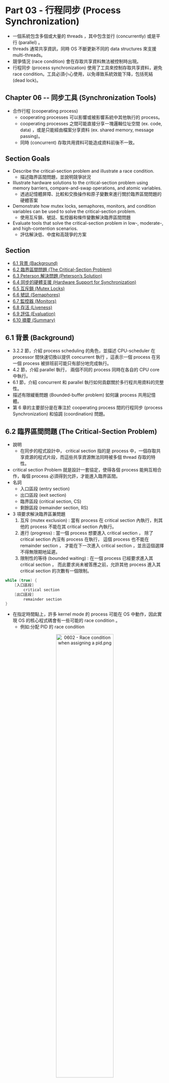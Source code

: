 # Part 03 - 行程同步 (Process Synchronization) #

* 一個系統包含多個或大量的 threads ，其中包含並行 (concurrently) 或是平行 (parallel) 。
* threads 通常共享資訊，同時 OS 不斷更新不同的 data structures 來支援 multi-threads。
* 競爭情況 (race condition) 會在存取共享資料無法被控制時出現。
* 行程同步 (process synchronization) 使用了工具來控制存取共享資料，避免 race condition。工具必須小心使用，以免導致系統效能下降，包括死結 (dead lock)。

## Chapter 06 -- 同步工具 (Synchronization Tools) ##

* 合作行程 (cooperating process)
  * cooperating processes 可以影響或被影響系統中其他執行的 process。
  * cooperating processes 之間可能直接分享一塊邏輯位址空間 (ex. code, data) ，或是只能經由檔案分享資料 (ex. shared memory, message passing)。
  * 同時 (concurrent) 存取共用資料可能造成資料前後不一致。

## Section Goals ##

* Describe the critical-section problem and illustrate a race condition.
  * 描述臨界區間問題，並說明競爭狀況
* Illustrate hardware solutions to the critical-section problem using memory barriers, compare-and-swap operations, and atomic variables.
  * 透過記憶體屏障、比較和交換操作和原子變數來進行關於臨界區間問題的硬體答案
* Demonstrate how mutex locks, semaphores, monitors, and condition variables can be used to solve the critical-section problem.
  * 使用互斥鎖、號誌、監控器和條件變數解決臨界區間問題
* Evaluate tools that solve the critical-section problem in low-, moderate-, and high-contention scenarios.
  * 評估解決低、中度和高競爭的方案

## Section ##

* [6.1 背景 (Background)](#61-背景-background)
* [6.2 臨界區間問題 (The Critical-Section Problem)](#62-臨界區間問題-the-critical-section-problem)
* [6.3 Peterson 解決問題 (Peterson’s Solution)](#63-peterson-解決問題-petersons-solution)
* [6.4 同步的硬體支援 (Hardware Support for Synchronization)](#64-同步的硬體支援-hardware-support-for-synchronization)
* [6.5 互斥鎖 (Mutex Locks)](#65-互斥鎖-mutex-locks)
* [6.6 號誌 (Semaphores)](#66-號誌-semaphores)
* [6.7 監控器 (Monitors)](#67-監控器-monitors)
* [6.8 存活 (Liveness)](#68-存活-liveness)
* [6.9 評估 (Evaluation)](#69-評估-evaluation)
* [6.10 摘要 (Summary)](#610-摘要-summary)

## 6.1 背景 (Background) ##

* 3.2.2 節，介紹 process scheduling 的角色，並描述 CPU-scheduler 在 processor 間快速切換以提供 concurrent 執行 ，這表示一個 process 在另一個 process 被排班前可能只有部分地完成執行。
* 4.2 節，介紹 parallel 執行， 兩個不同的 process 同時在各自的 CPU core 中執行。
* 6.1 節，介紹 concurrent 和 parallel 執行如何貢獻關於多行程共用資料的完整性。
* 描述有限緩衝問題 (Bounded-buffer problem) 如何讓 process 共用記憶體。
* 第 6 章的主要部分是在專注於 cooperating process 間的行程同步 (process Synchronization) 和協調 (coordination) 問題。

## 6.2 臨界區間問題 (The Critical-Section Problem) ##

* 說明
  * 在同步的程式設計中， critical section 指的是 process 中，一個存取共享資源的程式片段，而這些共享資源無法同時被多個 thread 存取的特性。
* critical section Problem 就是設計一套協定，使得各個 process 能夠互相合作，每個 process 必須得到允許，才能進入臨界區間。
* 名詞
  * 入口區段 (entry section)
  * 出口區段 (exit section)
  * 臨界區段 (critical section, CS)
  * 剩餘區段 (remainder section, RS)
* 3 項要求解決臨界區兼問題
  1. 互斥 (mutex exclusion) : 當有 process 在 critical section 內執行，則其他的 process 不能在其 critical section 內執行。
  2. 進行 (progress) : 當一個 process 想要進入 critical section ， 除了 critical section 內沒有 process 在執行， 這個 process 也不能在 remainder section ， 才能在下一次進入 critical section ，並且這個選擇不得無限期地延遲。
  3. 限制性的等待 (bounded waiting) : 在一個 process 已經要求進入其 critical section ， 而此要求尚未被答應之前，允許其他 process 進入其 critical section 的次數有一個限制。

```C
while (true) {
    [入口區段]
        critical section
    [出口區段]
        remainder section
}
```

* 在指定時間點上，許多 kernel mode 的 process 可能在 OS 中動作，因此實現 OS 的核心程式碼會有一些可能的 race condition 。
  * 例如:分配 PID 的 race condition

<div style="text-align:center">
    <img src="../img/0602 - Race condition when assigning a pid.png" alt= "0602 - Race condition when assigning a pid.png" width="60%">
    <p>當分配 PID 的競爭條件</p>
</div>

* 在 single core 環境中，只要可以防止在修改共享變數時發生中斷，便可以簡單地解決 critical section 問題。
* 在 multi core 環境中，禁止使用中斷可能會很耗時，因為消息將傳遞到所有的 core 中，此消息延遲傳入各個 critical section ，造成系統效率下降。
* 如果系統時鐘是靠中斷更新的，那麼也要考慮到禁用中斷對系統時鐘造成的影響。

* 2 種方法用來處理 OS 中 critical section 的方法
  * 可搶先核心 (preemptive kernel)
    * 讓一個 process 在 kernel mode 中執行時可以被搶先。
    * 必須小心設計，以確保共用的核心資料沒有 race condition 。
  * 不可搶先核心 (nonpreemptive kernel)
    * 不允許一個 process 在 kernel mode 執行時被搶先。
    * 每次只有一個 process 在 kernel 中有動作，可免於核心資料結構上的 race condition 。

## 6.3 Peterson 解決問題 (Peterson’s Solution) ##

## 6.4 同步的硬體支援 (Hardware Support for Synchronization) ##

* 以軟體為基礎的的方式解決 critical section 的問題
  * 稱為基於軟體的解決方案，因為該演算法涉及 OS 的任何特殊支援或特定的硬體說明，以確保互斥。
  * 無法保證在現代的電腦能運作
* 3 個硬體指令來解決 critical section 問題
  1. 記憶體屏障 (Memory Barriers)
  2. 硬體指令 (Hardware Instructions)
  3. 單元變數 (Atomic Variables)

### 6.4.1 記憶體屏障 (Memory Barriers) ###

* 記憶體模型 (memory model)
  * 電腦架構如何確定它將向應用程式提供記憶體保證

* 記憶體模型屬於以下 2 類之 1
  * 強排序 : 在一個 processor 上進行 memory 修改時，其他 processor 立即可知道
  * 弱排序 : 在一個 processor 上進行 memory 修改時，其他 processor 不會立即知道

### 6.4.2 硬體指令 (Hardware Instructions) ###

### 6.4.3 單元變數 (Atomic Variables) ###

## 6.5 互斥鎖 (Mutex Locks) ##

* 6.4 節，對 critical section 問題以硬體為基礎的解決很複雜，並且是應用程式設計師無法接觸到的。
* OS 設計者建立軟體工具以解決 critical section 問題。軟體工具中，最簡單的是互斥鎖 (mutex lock)。
* 互斥鎖 (mutual exclusion lock, mutex lock)
  * 使用 mutex 來保護 critical section ，避免 race condition 。
  * process 在進入 critical section 前，必須取得 lock ；當 process 離開 critical section 前，會釋放 lock 。
  * 函數 acquire() 取得鎖；函數 release() 釋放鎖。

  ```C
  /* 使用 mutex 解決 critical section 問題 */
  while (true) {
      [acquire lock]
          critical section
      [release lock]
          remainder section
  }
  ```

* 鎖的競爭 (lock contention)
  * lock 可以是競爭的 (contended) ，也可以是無競爭的 (uncontended) 。
    * 競爭的鎖 : 如果嘗試取得 lock 時， thread 會被阻塞，該 lock 被認為是 contended 。
      1. 高競爭 (high contention) : 嘗試獲取 lock 時， thread 的數量較多
      2. 低競爭 (low contention) : 嘗試獲取 lock 時， thread 的數量較少
    * 無競爭的鎖 : 如果嘗試取得 lock 時， thread 不會被阻塞，該 lock 被認為是 uncontended 。
  * 高競爭的鎖 (highly contended locks) 會降低 concurrent 應用程式的整體效能。

* 時序時間 (short duration)
  * 在 multiprocessor 系統中，持續時間內保持鎖定的機制會被認為是 Spinlocks 。
  * 持續時間 : 需要等待 2 個內容轉換器時間的鎖
    * 其中 1 個內容轉換器 : 用於將 thread 移至 waiting state
    * 另 1 個內容轉換器 : 一旦 lock 釋放後，用於恢復 waiting thread

### 自旋鎖 (Spinlocks) ###

* mutex 通常使用 6.4 節的 compare_and_swap() (CAS) 操作來實現。 它要求忙碌等待 (busy waiting) ，當一個 process 在它的 critical section 時，任何試圖進入 critical section 的其他 process 必須在呼叫 acquire() 的地方不斷地執行。
* 在真正的 multiprogramming 系統中，多個的 process 共享一個 CPU core ，busy waiting 的這種連續循環顯然是一個問題，並且還會浪費 CPU cycles。
* 6.6 節，使用一種方法，透過暫時讓 waiting process 進入 sleep，然後在 lock 可用時，將其喚醒，來避免 busy waiting 。
* 在 mutex 中，使用 CAS 操作來時間，這種型態的 mutex 也被稱為 spinlock ， 因為 process 在等待 lock 可以取得時，一直"盤旋"著。
* 優點
  * 當 process 必須等待一個 lock 時，不需要 content switch 。 (content switch 很費時)
  * 在 multicore 系統中，spinlock 是很有用的，當一個 lock 在持續時間被把持時，一個 thread 可以 spin 在一個 CPU core 上，而另一個 thread 則在其他 CPU core 執行 critical section。

## 6.6 號誌 (Semaphores) ##

* mutex 通常被認為是最簡單的同步工具。 semaphore 是一個更健全的工具，它的表現類似 mutex，但也能提供更複雜的方法讓 process 同步它們的活動。
* 名詞
  * S 是一個正數變數，除了初值外，它只能經由 wait() 和 signal() 兩個標準不可分割的運算來存取。
  * wait() 運算，本來被稱為 P (源於荷蘭字的 proberen ，測試)
  * signal() 運算，本來被稱為 V (源於荷蘭字的 verhogen ，遞增)
* wait() 和 signal() 兩個運算式以標準不可分割的方式來執行修正 semaphore 的 S ，也就是，當一個 process 修正 S 時，沒有其他的 process 可同時修正此 semaphore 。

* 種類
  * 二進制號誌 (binary semaphore)
    * S 值只可以是 0 或 1 。
    * 行為類似於互斥鎖。在沒有提供 mutex 的系統，可以使用 binary semaphore 取代 mutex 以提供互斥。
  * 計數號誌 (counting semaphore)
    * S 值可以不受限制

## 6.7 監控器 (Monitors) ##

## 6.8 存活 (Liveness) ##

## 6.9 評估 (Evaluation) ##

## 6.10 摘要 (Summary) ##

